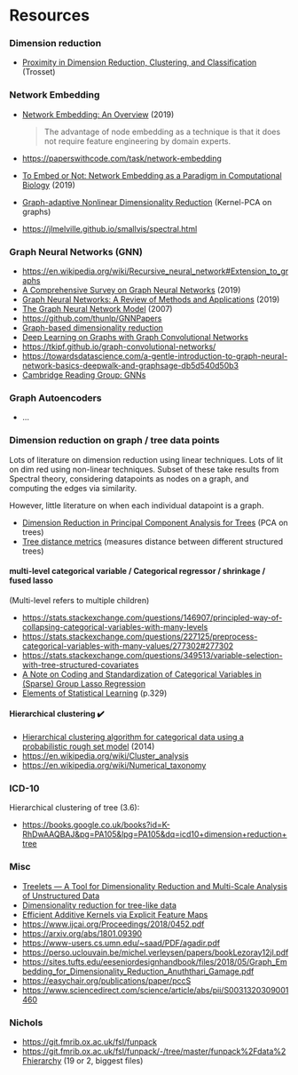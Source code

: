 # Resources

### Dimension reduction

- [Proximity in Dimension Reduction, Clustering, and Classification](http://mypage.iu.edu/~mtrosset/Courses/675/notes.pdf) (Trosset)

### Network Embedding

- [Network Embedding: An Overview](https://arxiv.org/abs/1911.11726) (2019)
  >  The advantage of node embedding as a technique is that it does not require feature engineering by domain experts.

- https://paperswithcode.com/task/network-embedding
- [To Embed or Not: Network Embedding as a Paradigm in Computational Biology](https://www.frontiersin.org/articles/10.3389/fgene.2019.00381/full) (2019)
- [Graph-adaptive Nonlinear Dimensionality Reduction](https://arxiv.org/pdf/1801.09390.pdf) (Kernel-PCA on graphs)
- https://jlmelville.github.io/smallvis/spectral.html

### Graph Neural Networks (GNN)

- https://en.wikipedia.org/wiki/Recursive_neural_network#Extension_to_graphs
- [A Comprehensive Survey on Graph Neural Networks](https://arxiv.org/abs/1901.00596) (2019)
- [Graph Neural Networks: A Review of Methods and Applications](https://arxiv.org/pdf/1812.08434.pdf) (2019)
- [The Graph Neural Network Model](https://repository.hkbu.edu.hk/cgi/viewcontent.cgi?article=1000&context=vprd_ja) (2007)
- https://github.com/thunlp/GNNPapers
- [Graph-based dimensionality reduction](https://perso.uclouvain.be/michel.verleysen/papers/bookLezoray12jl.pdf)
- [Deep Learning on Graphs with Graph Convolutional Networks](http://deeploria.gforge.inria.fr/thomasTalk.pdf)
- https://tkipf.github.io/graph-convolutional-networks/
- https://towardsdatascience.com/a-gentle-introduction-to-graph-neural-network-basics-deepwalk-and-graphsage-db5d540d50b3
- [Cambridge Reading Group: GNNs](http://cbl.eng.cam.ac.uk/pub/Intranet/MLG/ReadingGroup/2018-11-14_GNNs.pdf)

### Graph Autoencoders

- ...

### Dimension reduction on graph / tree data points

Lots of literature on dimension reduction using linear techniques.
Lots of lit on dim red using non-linear techniques. Subset of these take results from Spectral theory, considering datapoints as nodes on a graph, and computing the edges via similarity.

However, little literature on when each individual datapoint is a graph.

- [Dimension Reduction in Principal Component Analysis for Trees](https://arxiv.org/abs/1202.2371) (PCA on trees)
- [Tree distance metrics](https://cran.r-project.org/web/packages/Quartet/vignettes/Tree-distance-metrics.pdf) (measures distance between different structured trees)

#### multi-level categorical variable / Categorical regressor / shrinkage / fused lasso

(Multi-level refers to multiple children)

- https://stats.stackexchange.com/questions/146907/principled-way-of-collapsing-categorical-variables-with-many-levels
- https://stats.stackexchange.com/questions/227125/preprocess-categorical-variables-with-many-values/277302#277302
- https://stats.stackexchange.com/questions/349513/variable-selection-with-tree-structured-covariates
- [A Note on Coding and Standardization of Categorical Variables in (Sparse) Group Lasso Regression](https://arxiv.org/abs/1805.06915)
- [Elements of Statistical Learning](http://www-stat.stanford.edu/~tibs/ElemStatLearn/) (p.329)

#### Hierarchical clustering ✔️

- [Hierarchical clustering algorithm for categorical data using a probabilistic rough set model](https://www.sciencedirect.com/science/article/abs/pii/S0950705114001300) (2014)
- https://en.wikipedia.org/wiki/Cluster_analysis
- https://en.wikipedia.org/wiki/Numerical_taxonomy

### ICD-10

Hierarchical clustering of tree (3.6):

- https://books.google.co.uk/books?id=K-RhDwAAQBAJ&pg=PA105&lpg=PA105&dq=icd10+dimension+reduction+tree


### Misc

- [Treelets — A Tool for Dimensionality Reduction and Multi-Scale Analysis of Unstructured Data](https://www.stat.cmu.edu/~annlee/AISTATS-07_treelets.pdf)
- [Dimensionality reduction for tree-like data](http://www.bioinformatics.org/labnotes/dr-tree/bm-20160630.html)
- [Efficient Additive Kernels via Explicit Feature Maps](http://www.robots.ox.ac.uk/~vedaldi/assets/pubs/vedaldi11efficient.pdf)
- https://www.ijcai.org/Proceedings/2018/0452.pdf
- https://arxiv.org/abs/1801.09390
- https://www-users.cs.umn.edu/~saad/PDF/agadir.pdf
- https://perso.uclouvain.be/michel.verleysen/papers/bookLezoray12jl.pdf
- https://sites.tufts.edu/eeseniordesignhandbook/files/2018/05/Graph_Embedding_for_Dimensionality_Reduction_Anuththari_Gamage.pdf
- https://easychair.org/publications/paper/pccS
- https://www.sciencedirect.com/science/article/abs/pii/S0031320309001460


### Nichols

- https://git.fmrib.ox.ac.uk/fsl/funpack
- https://git.fmrib.ox.ac.uk/fsl/funpack/-/tree/master/funpack%2Fdata%2Fhierarchy (19 or 2, biggest files)
